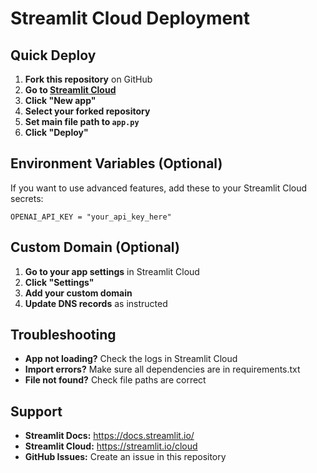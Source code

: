 # Streamlit Cloud Deployment

## Quick Deploy

1. **Fork this repository** on GitHub
2. **Go to [Streamlit Cloud](https://streamlit.io/cloud)**
3. **Click "New app"**
4. **Select your forked repository**
5. **Set main file path to `app.py`**
6. **Click "Deploy"**

## Environment Variables (Optional)

If you want to use advanced features, add these to your Streamlit Cloud secrets:

```
OPENAI_API_KEY = "your_api_key_here"
```

## Custom Domain (Optional)

1. **Go to your app settings** in Streamlit Cloud
2. **Click "Settings"**
3. **Add your custom domain**
4. **Update DNS records** as instructed

## Troubleshooting

- **App not loading?** Check the logs in Streamlit Cloud
- **Import errors?** Make sure all dependencies are in requirements.txt
- **File not found?** Check file paths are correct

## Support

- **Streamlit Docs:** https://docs.streamlit.io/
- **Streamlit Cloud:** https://streamlit.io/cloud
- **GitHub Issues:** Create an issue in this repository
